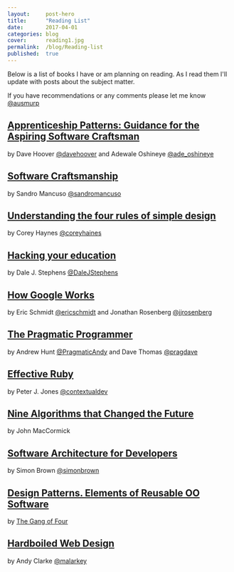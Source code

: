 ```yaml
---
layout:     post-hero
title:      "Reading List"
date:       2017-04-01
categories: blog
cover:      reading1.jpg
permalink:  /blog/Reading-list
published:  true
---
```

Below is a list of books I have or am planning on reading. As I read them I'll update with posts about the subject matter.

If you have recommendations or any comments please let me know [@ausmurp](https://twitter.com/ausmurp)


## [Apprenticeship Patterns: Guidance for the Aspiring Software Craftsman](http://shop.oreilly.com/product/9780596518387.do) 
by Dave Hoover [@davehoover](https://twitter.com/davehoover) 
and Adewale Oshineye [@ade_oshineye](https://twitter.com/ade_oshineye)

## [Software Craftsmanship](https://leanpub.com/socra) 
by Sandro Mancuso [@sandromancuso](https://twitter.com/sandromancuso)

## [Understanding the four rules of simple design](https://leanpub.com/4rulesofsimpledesign)
by Corey Haynes [@coreyhaines](https://twitter.com/coreyhaines) 

## [Hacking your education](http://www.amazon.com/Hacking-Your-Education-Lectures-Thousands/dp/0399159967)
by Dale J. Stephens [@DaleJStephens](https://twitter.com/DaleJStephens)

## [How Google Works](http://www.amazon.es/How-Google-Works-Eric-Schmidt/dp/1455582344)
by Eric Schmidt [@ericschmidt](https://twitter.com/ericschmidt) 
and Jonathan Rosenberg [@jjrosenberg](https://twitter.com/jjrosenberg)

## [The Pragmatic Programmer](http://www.amazon.com/The-Pragmatic-Programmer-Journeyman-Master/dp/020161622X)
by Andrew Hunt [@PragmaticAndy](https://twitter.com/PragmaticAndy) 
and Dave Thomas [@pragdave](https://twitter.com/pragdave)

## [Effective Ruby](http://www.effectiveruby.com/)
by Peter J. Jones [@contextualdev](https://twitter.com/contextualdev)

## [Nine Algorithms that Changed the Future](http://www.amazon.com/Nine-Algorithms-That-Changed-Future/dp/0691158193) 
by John MacCormick

## [Software Architecture for Developers](https://leanpub.com/software-architecture-for-developers) 
by Simon Brown [@simonbrown](https://twitter.com/simonbrown)

## [Design Patterns. Elements of Reusable OO Software](http://www.amazon.es/Design-Patterns-Elements-Reusable-Object-Oriented/dp/0201633612) 
by [The Gang of Four](http://en.wikipedia.org/wiki/Design_Patterns)

## [Hardboiled Web Design](http://www.fivesimplesteps.com/products/hardboiled-web-design) 
by Andy Clarke [@malarkey](https://twitter.com/malarkey)
